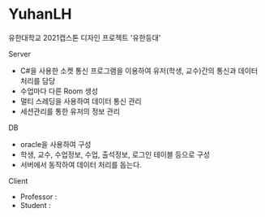 # YuhanLH

유한대학교 2021캡스톤 디자인 프로젝트 '유한등대'

Server
- C#을 사용한 소켓 통신 프로그램을 이용하여 유저(학생, 교수)간의 통신과 데이터 처리를 담당
- 수업마다 다른 Room 생성
- 멀티 스레딩을 사용하여 데이터 통신 관리
- 세션관리를 통한 유저의 정보 관리


DB
- oracle을 사용하여 구성
- 학생, 교수, 수업정보, 수업, 출석정보, 로그인 테이블 등으로 구성
- 서버에서 동작하여 데이터 처리를 돕는다.


Client
- Professor : 
- Student   :
